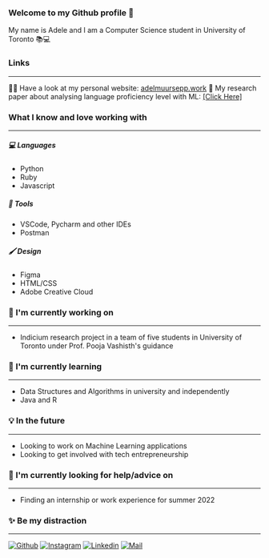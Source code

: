 ### Welcome to my Github profile 👋

My name is Adele and I am a Computer Science student in University of Toronto 📚💻

### Links
---
👩‍💻 Have a look at my personal website: [adelmuursepp.work](https://adelmuursepp.work/)
📖 My research paper about analysing language proficiency level with ML: [[Click Here]](https://adelmuursepp.work/ml-research-paper.html)

### What I know and love working with
---

##### 💻 Languages
- Python
- Ruby
- Javascript

##### 🔨 Tools
- VSCode, Pycharm and other IDEs
- Postman

##### 🖌 Design
- Figma
- HTML/CSS
- Adobe Creative Cloud



### 🔭 I'm currently working on 
---
- Indicium research project in a team of five students in University of Toronto under Prof. Pooja Vashisth's guidance


### 🌱 I'm currently learning
---
- Data Structures and Algorithms in university and independently
- Java and R

### 💡 In the future
---
- Looking to work on Machine Learning applications
- Looking to get involved with tech entrepreneurship


### 🤔 I'm currently looking for help/advice on 
---
- Finding an internship or work experience for summer 2022

### ✨ Be my distraction
---
[![Github](https://img.shields.io/github/followers/adelmuursepp?label=Follow&style=social)](https://github.com/adelmuursepp) 
[![Instagram](https://img.shields.io/badge/-@adel.muursepp-red?style=flat-square&logo=instagram&logoColor=white&link=https://www.instagram.com/adel.muursepp/)](https://www.instagram.com/adel.muursepp/)
[![Linkedin](https://img.shields.io/badge/-Adel%20Muursepp-blue?style=flat-square&logo=linkedin&logoColor=white&link=https://www.linkedin.com/in/adel-muursepp/)](https://www.linkedin.com/in/adel-muursepp/)
[![Mail](https://img.shields.io/badge/-adel.muursepp@gmail.com-gray?style=flat-square&logo=gmail&logoColor=red&link=https://www.linkedin.com/in/adel-muursepp/)](mailto:adel.muursepp@gmail.com)


